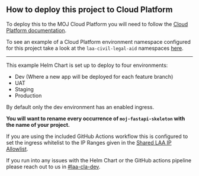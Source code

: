 ## How to deploy this project to Cloud Platform
To deploy this to the MOJ Cloud Platform you will need to follow the [Cloud Platform documentation](https://user-guide.cloud-platform.service.justice.gov.uk/documentation/deploying-an-app/deploying-an-example-application.html).

To see an example of a Cloud Platform environment namespace configured for this project take a look at the `laa-civil-legal-aid` namespaces [here](https://github.com/ministryofjustice/cloud-platform-environments/tree/main/namespaces/live.cloud-platform.service.justice.gov.uk/laa-civil-case-api-production).

___

This example Helm Chart is set up to deploy to four environments:
- Dev (Where a new app will be deployed for each feature branch)
- UAT
- Staging
- Production

By default only the dev environment has an enabled ingress.

**You will want to rename every occurrence of `moj-fastapi-skeleton` with the name of your project.**

If you are using the included GitHub Actions workflow this is configured to set the ingress whitelist to the IP Ranges
given in the [Shared LAA IP Allowlist](https://github.com/ministryofjustice/laa-ip-allowlist).

If you run into any issues with the Helm Chart or the GitHub actions pipeline please reach out to us in [#laa-cla-dev](https://moj.enterprise.slack.com/archives/CFUESB43G).